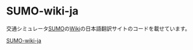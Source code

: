 # SUMO-wiki-ja

交通シミュレータ[SUMO](https://www.dlr.de/ts/en/desktopdefault.aspx/tabid-9883/16931_read-41000/)の[Wiki](https://sumo.dlr.de/wiki/Simulation_of_Urban_MObility_-_Wiki)の日本語翻訳サイトのコードを載せています。

[SUMO-wiki-ja](https://kudzuyu.github.io/SUMO-wiki-ja)